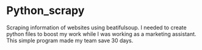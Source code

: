 # Python_scrapy
Scraping information of websites using beatifulsoup.
I needed to create python files to boost my work while I was working as a marketing assistant.
This simple program made my team save 30 days.
